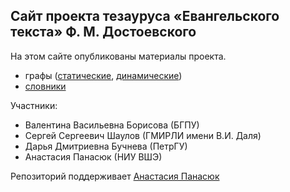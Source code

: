 ## Сайт проекта тезауруса «Евангельского текста» Ф. М. Достоевского
На этом сайте опубликованы материалы проекта.
- графы ([статические](https://github.com/thesaurus-dostoevsky/static-graphs), [динамические](https://thesaurus-dostoevsky.github.io/graphs))
- [словники](https://github.com/thesaurus-dostoevsky/slovniki)

Участники:
- Валентина Васильевна Борисова (БГПУ)
- Сергей Сергеевич Шаулов (ГМИРЛИ имени В.И. Даля)
- Дарья Дмитриевна Бучнева (ПетрГУ)
- Анастасия Панасюк (НИУ ВШЭ)

Репозиторий поддерживает [Анастасия Панасюк](https://github.com/mjolnika)
